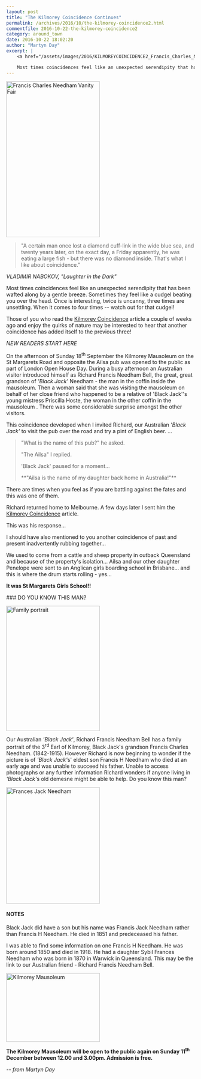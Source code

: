 ```yaml
---
layout: post
title: "The Kilmorey Coincidence Continues"
permalink: /archives/2016/10/the-kilmorey-coincidence2.html
commentfile: 2016-10-22-the-kilmorey-coincidence2
category: around_town
date: 2016-10-22 18:02:20
author: "Martyn Day"
excerpt: |
    <a href="/assets/images/2016/KILMOREYCOINCIDENCE2_Francis_Charles_Needham_Vanity_Fair.jpg" title="See larger version of - Francis Charles Needham Vanity Fair"><img src="/assets/images/2016/KILMOREYCOINCIDENCE2_Francis_Charles_Needham_Vanity_Fair_thumb.jpg" width="150" height="249" alt="Francis Charles Needham Vanity Fair" class="photo right" /></a>

    Most times coincidences feel like an unexpected serendipity that has been wafted along by a gentle breeze. Sometimes they feel like a cudgel beating you over the head. Once is interesting, twice is uncanny, three times are unsettling. When it comes to four times -- watch out for that cudgel!
---
```


<a href="/assets/images/2016/KILMOREYCOINCIDENCE2_Francis_Charles_Needham_Vanity_Fair.jpg" title="See larger version of - Francis Charles Needham Vanity Fair"><img src="/assets/images/2016/KILMOREYCOINCIDENCE2_Francis_Charles_Needham_Vanity_Fair_thumb.jpg" width="250" height="415" alt="Francis Charles Needham Vanity Fair" class="photo right" /></a>

> "A certain man once lost a diamond cuff-link in the wide blue sea, and twenty years later, on the exact day, a Friday apparently, he was eating a large fish - but there was no diamond inside. That's what I like about coincidence." 

<cite>VLADIMIR NABOKOV, "Laughter in the Dark"</cite>

Most times coincidences feel like an unexpected serendipity that has been wafted along by a gentle breeze. Sometimes they feel like a cudgel beating you over the head. Once is interesting, twice is uncanny, three times are unsettling. When it comes to four times -- watch out for that cudgel!

Those of you who read the [Kilmorey Coincidence](/archives/2016/10/2016-10-08-the-kilmorey-coincidence.html) article a couple of weeks ago and enjoy the quirks of nature may be interested to hear that another coincidence has added itself to the previous three!

*NEW READERS START HERE*

On the afternoon of Sunday 18<sup>th</sup> September the Kilmorey Mausoleum on the St Margarets Road and opposite the Ailsa pub was opened to the public as part of London Open House Day. During a busy afternoon an Australian visitor introduced himself as Richard Francis Needham Bell, the great, great grandson of <em>'Black Jack'</em> Needham - the man in the coffin inside the mausoleum. Then a woman said that she was visiting the mausoleum on behalf of her close friend who happened to be a relative of 'Black Jack''s young mistress Priscilla Hoste, the woman in the other coffin in the mausoleum . There was some considerable surprise amongst the other visitors.

This coincidence developed when I invited Richard, our Australian <em>'Black Jack'</em> to visit the pub over the road and try a pint of English beer. ...

<blockquote>
<p>
"What is the name of this pub?" he asked.

</p>
<p>
"The Ailsa" I replied.

</p>
<p>
'Black Jack' paused for a moment...

</p>
<p>
**"Ailsa is the name of my daughter back home in Australia!"**

</p>
</blockquote>
There are times when you feel as if you are battling against the fates and this was one of them.

Richard returned home to Melbourne. A few days later I sent him the [Kilmorey Coincidence](/archives/2016/10/2016-10-08-the-kilmorey-coincidence.html) article.

This was his response...

<div markdown="1" class="letter">
I should have also mentioned to you another coincidence of past and present inadvertently rubbing together...

We used to come from a cattle and sheep property in outback Queensland and because of the property's isolation... Ailsa and our other daughter Penelope were sent to an Anglican girls boarding school in Brisbane... and this is where the drum starts rolling - yes...

**It was St Margarets Girls School!!**

</div>
### DO YOU KNOW THIS MAN?

<a href="/assets/images/2016/KILMOREYCOINCIDENCE2_Family_portrait.jpg" title="See larger version of - Family portrait"><img src="/assets/images/2016/KILMOREYCOINCIDENCE2_Family_portrait_thumb.jpg" width="250" height="333" alt="Family portrait" class="photo right" /></a>

Our Australian <em>'Black Jack'</em>, Richard Francis Needham Bell has a family portrait of the 3<sup>rd</sup> Earl of Kilmorey, Black Jack's grandson Francis Charles Needham. (1842-1915). However Richard is now beginning to wonder if the picture is of <em>'Black Jack'</em>s' eldest son Francis H Needham who died at an early age and was unable to succeed his father. Unable to access photographs or any further information Richard wonders if anyone living in <em>'Black Jack'</em>s old demesne might be able to help. Do you know this man?

<div markdown="1" class="box">
<a href="/assets/images/2016/KILMOREYCOINCIDENCE2_Frances_Jack_Needham.png" title="See larger version of - Frances Jack Needham"><img src="/assets/images/2016/KILMOREYCOINCIDENCE2_Frances_Jack_Needham_thumb.png" width="250" height="310" alt="Frances Jack Needham" class=" left" /></a>

#### NOTES

Black Jack did have a son but his name was Francis Jack Needham rather than Francis H Needham. He died in 1851 and predeceased his father.

I was able to find some information on one Francis H Needham. He was born around 1850 and died in 1918. He had a daughter Sybil Frances Needham who was born in 1870 in Warwick in Queensland. This may be the link to our Australian friend - Richard Francis Needham Bell.

</div>
<a href="/assets/images/2016/KILMOREYCOINCIDENCE2_Kilmorey_Mausoleum.jpg" title="See larger version of - Kilmorey Mausoleum"><img src="/assets/images/2016/KILMOREYCOINCIDENCE2_Kilmorey_Mausoleum_thumb.jpg" width="250" height="183" alt="Kilmorey Mausoleum" class="photo right" /></a>

**The Kilmorey Mausoleum will be open to the public again on Sunday 11<sup>th</sup> December between 12.00 and 3.00pm. Admission is free.**

<cite>-- from Martyn Day</cite>
